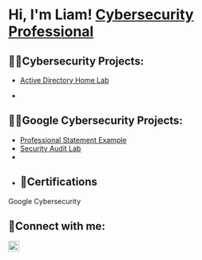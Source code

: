 <h1>Hi, I'm Liam! <a href="https://www.linkedin.com/in/liamnfitzgerald/">Cybersecurity Professional</a>

  <h2>🧑‍💻Cybersecurity Projects:</h2>

  - [Active Directory Home Lab](https://github.com/joshmadakor1/Algorithms-Practice)

  - 
  <h2>🧑‍💻Google Cybersecurity Projects:</h2>

  - [Professional Statement Example](https://github.com/joshmadakor1/Algorithms-Practice)
  - [Security Audit Lab](https://github.com/joshmadakor1/Algorithms-Practice)
  - 
  - <h2>📄Certifications</h2>

  Google Cybersecurity



<h2> 📲Connect with me:</h2>

[<img align="left" alt="JoshMadakor | LinkedIn" width="22px" src="https://cdn.jsdelivr.net/npm/simple-icons@v3/icons/linkedin.svg" />][linkedin]


[linkedin]: https://www.linkedin.com/in/liamnfitzgerald/

<!--
**joshmadakor1/joshmadakor1** is a ✨ _special_ ✨ repository because its `README.md` (this file) appears on your GitHub profile.

Here are some ideas to get you started:

- 🔭 I’m currently working on ...
- 🌱 I’m currently learning ...
- 👯 I’m looking to collaborate on ...
- 🤔 I’m looking for help with ...
- 💬 Ask me about ...
- 📫 How to reach me: ...
- 😄 Pronouns: ...
- ⚡ Fun fact: ...
-->
